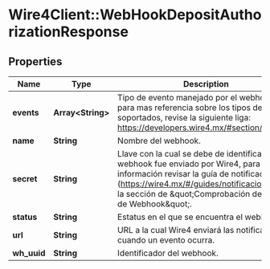 # Wire4Client::WebHookDepositAuthorizationResponse

## Properties
Name | Type | Description | Notes
------------ | ------------- | ------------- | -------------
**events** | **Array&lt;String&gt;** | Tipo de evento manejado por el webhook, para mas referencia sobre los tipos de eventos soportados, revise la siguiente liga: https://developers.wire4.mx/#section/Eventos. | [optional] 
**name** | **String** | Nombre del webhook. | [optional] 
**secret** | **String** | Llave con la cual se debe de identificar que el webhook fue enviado por Wire4, para mayor información revisar la guía de notificaciones (https://wire4.mx/#/guides/notificaciones), en la sección de  \&quot;Comprobación de firmas de Webhook\&quot;. | [optional] 
**status** | **String** | Estatus en el que se encuentra el webhook. | [optional] 
**url** | **String** | URL a la cual Wire4 enviará las notificaciones cuando un evento ocurra. | [optional] 
**wh_uuid** | **String** | Identificador del webhook. | [optional] 


